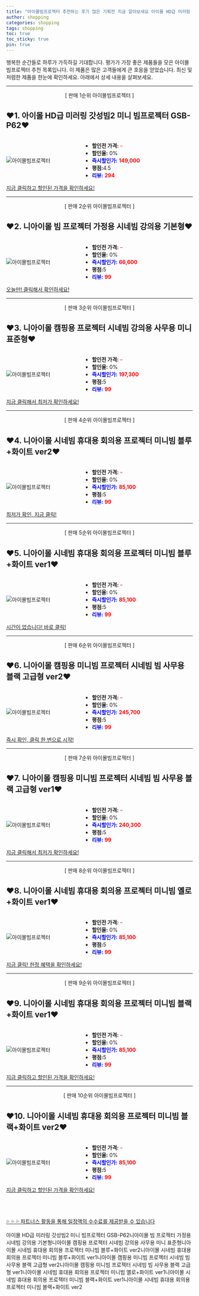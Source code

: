 ```yaml
---
title: "아이몰빔프로젝터 추천하는 후기 많은 기획전 지금 알아보세요 아이몰 HD급 미러링 갓성빔2 미니"
author: shopping
categories: shopping
tags: shopping
toc: true
toc_sticky: true
pin: true
---
```

행복한 순간들로 하루가 가득하길 기대합니다. 평가가 가장 좋은 제품들을 모은 아이몰빔프로젝터 추천 목록입니다. 이 제품은 많은 고객들에게 큰 호응을 얻었습니다. 최신 및 저렴한 제품을 한눈에 확인하세요. 아래에서 상세 내용을 살펴보세요.

---
<p class="toplist" style="margin: 0 auto; display: block; width: fit-content;">[ 판매 1순위 아이몰빔프로젝터 ]</p>

<h2><strong>❤️1. 아이몰 HD급 미러링 갓성빔2 미니 빔프로젝터 GSB-P62❤️</strong></h2>

<div style="display: flex; align-items: center;">
    <div style="flex: 0.4;">
        <img src="https://thumbnail10.coupangcdn.com/thumbnails/remote/230x230ex/image/retail/images/449405549012072-378cf169-9212-4403-949f-93d612860f45.jpg" alt="아이몰빔프로젝터" style="max-width: 100%;">
    </div>
    <div style="flex: 0.6; margin-left: 10px;">
        <ul>
            <li><strong>할인전 가격:</strong> <del style="color: red;">-</del></li>
            <li><strong>할인율:</strong> 0%</li>
            <li><span style='color:blue'><strong>즉시할인가:</strong></span> <span style='color:red'><strong>149,000</strong></span></li>
            <li><strong>평점:</strong>4.5</li>
            <li><span style='color:blue'><strong>리뷰:</strong></span> <span style='color:red'><strong>294</strong></span></li>
        </ul>
    </div>
</div>
<div class="center">
    <a href="https://William4Davisa.github.io?lptag=AF9450613&subid=githubio&pageKey=6308501064&traceid=V0-153&itemId=13081162590&vendorItemId=80468093604" class="myButton">
        지금 클릭하고 할인된 가격을 확인하세요!
    </a>
</div>


---
<p class="toplist" style="margin: 0 auto; display: block; width: fit-content;">[ 판매 2순위 아이몰빔프로젝터 ]</p>

<h2><strong>❤️2. 니아이몰 빔 프로젝터 가정용 시네빔 강의용 기본형❤️</strong></h2>

<div style="display: flex; align-items: center;">
    <div style="flex: 0.4;">
        <img src="https://thumbnail6.coupangcdn.com/thumbnails/remote/230x230ex/image/vendor_inventory/ec6e/44c2966788755e587c7b3f1c127fd36719e8f902226cbf2249635084eda5.jpg" alt="아이몰빔프로젝터" style="max-width: 100%;">
    </div>
    <div style="flex: 0.6; margin-left: 10px;">
        <ul>
            <li><strong>할인전 가격:</strong> <del style="color: red;">-</del></li>
            <li><strong>할인율:</strong> 0%</li>
            <li><span style='color:blue'><strong>즉시할인가:</strong></span> <span style='color:red'><strong>66,600</strong></span></li>
            <li><strong>평점:</strong>5</li>
            <li><span style='color:blue'><strong>리뷰:</strong></span> <span style='color:red'><strong>99</strong></span></li>
        </ul>
    </div>
</div>
<div class="center">
    <a href="https://William4Davisa.github.io?lptag=AF9450613&subid=githubio&pageKey=7611572968&traceid=V0-153&itemId=20160429919&vendorItemId=87252956476" class="myButton">
        오늘만! 클릭해서 확인하세요!
    </a>
</div>


---
<p class="toplist" style="margin: 0 auto; display: block; width: fit-content;">[ 판매 3순위 아이몰빔프로젝터 ]</p>

<h2><strong>❤️3. 니아이몰 캠핑용 프로젝터 시네빔 강의용 사무용 미니 표준형❤️</strong></h2>

<div style="display: flex; align-items: center;">
    <div style="flex: 0.4;">
        <img src="https://thumbnail8.coupangcdn.com/thumbnails/remote/230x230ex/image/vendor_inventory/da58/00e9e166b059b5d70ee65fff25990884b5f9ed50b6fad4bd7136346ee194.jpg" alt="아이몰빔프로젝터" style="max-width: 100%;">
    </div>
    <div style="flex: 0.6; margin-left: 10px;">
        <ul>
            <li><strong>할인전 가격:</strong> <del style="color: red;">-</del></li>
            <li><strong>할인율:</strong> 0%</li>
            <li><span style='color:blue'><strong>즉시할인가:</strong></span> <span style='color:red'><strong>197,300</strong></span></li>
            <li><strong>평점:</strong>5</li>
            <li><span style='color:blue'><strong>리뷰:</strong></span> <span style='color:red'><strong>99</strong></span></li>
        </ul>
    </div>
</div>
<div class="center">
    <a href="https://William4Davisa.github.io?lptag=AF9450613&subid=githubio&pageKey=7611577651&traceid=V0-153&itemId=20160453358&vendorItemId=87252979544" class="myButton">
        지금 클릭해서 최저가 확인하세요!
    </a>
</div>


---
<p class="toplist" style="margin: 0 auto; display: block; width: fit-content;">[ 판매 4순위 아이몰빔프로젝터 ]</p>

<h2><strong>❤️4. 니아이몰 시네빔 휴대용 회의용 프로젝터 미니빔 블루+화이트 ver2❤️</strong></h2>

<div style="display: flex; align-items: center;">
    <div style="flex: 0.4;">
        <img src="https://thumbnail10.coupangcdn.com/thumbnails/remote/230x230ex/image/vendor_inventory/4f22/12fc3f25f3a7c73f236c0fbd2ad536d5df72faed4265b2ab3257495f4b62.jpg" alt="아이몰빔프로젝터" style="max-width: 100%;">
    </div>
    <div style="flex: 0.6; margin-left: 10px;">
        <ul>
            <li><strong>할인전 가격:</strong> <del style="color: red;">-</del></li>
            <li><strong>할인율:</strong> 0%</li>
            <li><span style='color:blue'><strong>즉시할인가:</strong></span> <span style='color:red'><strong>85,100</strong></span></li>
            <li><strong>평점:</strong>5</li>
            <li><span style='color:blue'><strong>리뷰:</strong></span> <span style='color:red'><strong>99</strong></span></li>
        </ul>
    </div>
</div>
<div class="center">
    <a href="https://William4Davisa.github.io?lptag=AF9450613&subid=githubio&pageKey=7611575490&traceid=V0-153&itemId=20160442988&vendorItemId=87252969333" class="myButton">
        최저가 확인, 지금 클릭!
    </a>
</div>


---
<p class="toplist" style="margin: 0 auto; display: block; width: fit-content;">[ 판매 5순위 아이몰빔프로젝터 ]</p>

<h2><strong>❤️5. 니아이몰 시네빔 휴대용 회의용 프로젝터 미니빔 블루+화이트 ver1❤️</strong></h2>

<div style="display: flex; align-items: center;">
    <div style="flex: 0.4;">
        <img src="https://thumbnail10.coupangcdn.com/thumbnails/remote/230x230ex/image/vendor_inventory/4f22/12fc3f25f3a7c73f236c0fbd2ad536d5df72faed4265b2ab3257495f4b62.jpg" alt="아이몰빔프로젝터" style="max-width: 100%;">
    </div>
    <div style="flex: 0.6; margin-left: 10px;">
        <ul>
            <li><strong>할인전 가격:</strong> <del style="color: red;">-</del></li>
            <li><strong>할인율:</strong> 0%</li>
            <li><span style='color:blue'><strong>즉시할인가:</strong></span> <span style='color:red'><strong>85,100</strong></span></li>
            <li><strong>평점:</strong>5</li>
            <li><span style='color:blue'><strong>리뷰:</strong></span> <span style='color:red'><strong>99</strong></span></li>
        </ul>
    </div>
</div>
<div class="center">
    <a href="https://William4Davisa.github.io?lptag=AF9450613&subid=githubio&pageKey=7611575490&traceid=V0-153&itemId=20160442992&vendorItemId=87252969424" class="myButton">
        시간이 없습니다! 바로 클릭!
    </a>
</div>


---
<p class="toplist" style="margin: 0 auto; display: block; width: fit-content;">[ 판매 6순위 아이몰빔프로젝터 ]</p>

<h2><strong>❤️6. 니아이몰 캠핑용 미니빔 프로젝터 시네빔 빔 사무용 블랙 고급형 ver2❤️</strong></h2>

<div style="display: flex; align-items: center;">
    <div style="flex: 0.4;">
        <img src="https://thumbnail7.coupangcdn.com/thumbnails/remote/230x230ex/image/vendor_inventory/2075/a1bedbcff643ef4a8d00a37894e47ba53c6e87805462cd14f50021bf12ee.jpg" alt="아이몰빔프로젝터" style="max-width: 100%;">
    </div>
    <div style="flex: 0.6; margin-left: 10px;">
        <ul>
            <li><strong>할인전 가격:</strong> <del style="color: red;">-</del></li>
            <li><strong>할인율:</strong> 0%</li>
            <li><span style='color:blue'><strong>즉시할인가:</strong></span> <span style='color:red'><strong>245,700</strong></span></li>
            <li><strong>평점:</strong>5</li>
            <li><span style='color:blue'><strong>리뷰:</strong></span> <span style='color:red'><strong>99</strong></span></li>
        </ul>
    </div>
</div>
<div class="center">
    <a href="https://William4Davisa.github.io?lptag=AF9450613&subid=githubio&pageKey=7611580146&traceid=V0-153&itemId=20160466183&vendorItemId=87252992248" class="myButton">
        즉시 확인, 클릭 한 번으로 시작!
    </a>
</div>


---
<p class="toplist" style="margin: 0 auto; display: block; width: fit-content;">[ 판매 7순위 아이몰빔프로젝터 ]</p>

<h2><strong>❤️7. 니아이몰 캠핑용 미니빔 프로젝터 시네빔 빔 사무용 블랙 고급형 ver1❤️</strong></h2>

<div style="display: flex; align-items: center;">
    <div style="flex: 0.4;">
        <img src="https://thumbnail7.coupangcdn.com/thumbnails/remote/230x230ex/image/vendor_inventory/2075/a1bedbcff643ef4a8d00a37894e47ba53c6e87805462cd14f50021bf12ee.jpg" alt="아이몰빔프로젝터" style="max-width: 100%;">
    </div>
    <div style="flex: 0.6; margin-left: 10px;">
        <ul>
            <li><strong>할인전 가격:</strong> <del style="color: red;">-</del></li>
            <li><strong>할인율:</strong> 0%</li>
            <li><span style='color:blue'><strong>즉시할인가:</strong></span> <span style='color:red'><strong>240,300</strong></span></li>
            <li><strong>평점:</strong>5</li>
            <li><span style='color:blue'><strong>리뷰:</strong></span> <span style='color:red'><strong>99</strong></span></li>
        </ul>
    </div>
</div>
<div class="center">
    <a href="https://William4Davisa.github.io?lptag=AF9450613&subid=githubio&pageKey=7611580146&traceid=V0-153&itemId=20160466181&vendorItemId=87252992236" class="myButton">
        지금 클릭해서 최저가 확인하세요!
    </a>
</div>


---
<p class="toplist" style="margin: 0 auto; display: block; width: fit-content;">[ 판매 8순위 아이몰빔프로젝터 ]</p>

<h2><strong>❤️8. 니아이몰 시네빔 휴대용 회의용 프로젝터 미니빔 옐로+화이트 ver1❤️</strong></h2>

<div style="display: flex; align-items: center;">
    <div style="flex: 0.4;">
        <img src="https://thumbnail10.coupangcdn.com/thumbnails/remote/230x230ex/image/vendor_inventory/4f22/12fc3f25f3a7c73f236c0fbd2ad536d5df72faed4265b2ab3257495f4b62.jpg" alt="아이몰빔프로젝터" style="max-width: 100%;">
    </div>
    <div style="flex: 0.6; margin-left: 10px;">
        <ul>
            <li><strong>할인전 가격:</strong> <del style="color: red;">-</del></li>
            <li><strong>할인율:</strong> 0%</li>
            <li><span style='color:blue'><strong>즉시할인가:</strong></span> <span style='color:red'><strong>85,100</strong></span></li>
            <li><strong>평점:</strong>5</li>
            <li><span style='color:blue'><strong>리뷰:</strong></span> <span style='color:red'><strong>99</strong></span></li>
        </ul>
    </div>
</div>
<div class="center">
    <a href="https://William4Davisa.github.io?lptag=AF9450613&subid=githubio&pageKey=7611575490&traceid=V0-153&itemId=20160442991&vendorItemId=87252969412" class="myButton">
        지금 클릭! 한정 혜택을 확인하세요!
    </a>
</div>


---
<p class="toplist" style="margin: 0 auto; display: block; width: fit-content;">[ 판매 9순위 아이몰빔프로젝터 ]</p>

<h2><strong>❤️9. 니아이몰 시네빔 휴대용 회의용 프로젝터 미니빔 블랙+화이트 ver1❤️</strong></h2>

<div style="display: flex; align-items: center;">
    <div style="flex: 0.4;">
        <img src="https://thumbnail10.coupangcdn.com/thumbnails/remote/230x230ex/image/vendor_inventory/4f22/12fc3f25f3a7c73f236c0fbd2ad536d5df72faed4265b2ab3257495f4b62.jpg" alt="아이몰빔프로젝터" style="max-width: 100%;">
    </div>
    <div style="flex: 0.6; margin-left: 10px;">
        <ul>
            <li><strong>할인전 가격:</strong> <del style="color: red;">-</del></li>
            <li><strong>할인율:</strong> 0%</li>
            <li><span style='color:blue'><strong>즉시할인가:</strong></span> <span style='color:red'><strong>85,100</strong></span></li>
            <li><strong>평점:</strong>5</li>
            <li><span style='color:blue'><strong>리뷰:</strong></span> <span style='color:red'><strong>99</strong></span></li>
        </ul>
    </div>
</div>
<div class="center">
    <a href="https://William4Davisa.github.io?lptag=AF9450613&subid=githubio&pageKey=7611575490&traceid=V0-153&itemId=20160442989&vendorItemId=87252969338" class="myButton">
        지금 클릭하고 할인된 가격을 확인하세요!
    </a>
</div>


---
<p class="toplist" style="margin: 0 auto; display: block; width: fit-content;">[ 판매 10순위 아이몰빔프로젝터 ]</p>

<h2><strong>❤️10. 니아이몰 시네빔 휴대용 회의용 프로젝터 미니빔 블랙+화이트 ver2❤️</strong></h2>

<div style="display: flex; align-items: center;">
    <div style="flex: 0.4;">
        <img src="https://thumbnail10.coupangcdn.com/thumbnails/remote/230x230ex/image/vendor_inventory/4f22/12fc3f25f3a7c73f236c0fbd2ad536d5df72faed4265b2ab3257495f4b62.jpg" alt="아이몰빔프로젝터" style="max-width: 100%;">
    </div>
    <div style="flex: 0.6; margin-left: 10px;">
        <ul>
            <li><strong>할인전 가격:</strong> <del style="color: red;">-</del></li>
            <li><strong>할인율:</strong> 0%</li>
            <li><span style='color:blue'><strong>즉시할인가:</strong></span> <span style='color:red'><strong>85,100</strong></span></li>
            <li><strong>평점:</strong>5</li>
            <li><span style='color:blue'><strong>리뷰:</strong></span> <span style='color:red'><strong>99</strong></span></li>
        </ul>
    </div>
</div>
<div class="center">
    <a href="https://William4Davisa.github.io?lptag=AF9450613&subid=githubio&pageKey=7611575490&traceid=V0-153&itemId=20160442986&vendorItemId=87252969327" class="myButton">
        지금 클릭하고 할인된 가격을 확인하세요!
    </a>
</div>

<br><br><br>[💦 💦 💦 파트너스 활동을 통해 일정액의 수수료를 제공받을 수 있습니다](https://link.coupang.com/a/bcpT2c)<br><br>아이몰 HD급 미러링 갓성빔2 미니 빔프로젝터 GSB-P62니아이몰 빔 프로젝터 가정용 시네빔 강의용 기본형니아이몰 캠핑용 프로젝터 시네빔 강의용 사무용 미니 표준형니아이몰 시네빔 휴대용 회의용 프로젝터 미니빔 블루+화이트 ver2니아이몰 시네빔 휴대용 회의용 프로젝터 미니빔 블루+화이트 ver1니아이몰 캠핑용 미니빔 프로젝터 시네빔 빔 사무용 블랙 고급형 ver2니아이몰 캠핑용 미니빔 프로젝터 시네빔 빔 사무용 블랙 고급형 ver1니아이몰 시네빔 휴대용 회의용 프로젝터 미니빔 옐로+화이트 ver1니아이몰 시네빔 휴대용 회의용 프로젝터 미니빔 블랙+화이트 ver1니아이몰 시네빔 휴대용 회의용 프로젝터 미니빔 블랙+화이트 ver2